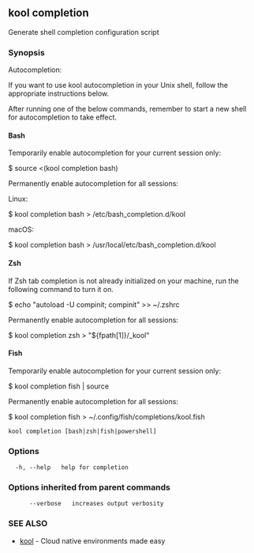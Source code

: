 ## kool completion

Generate shell completion configuration script

### Synopsis

Autocompletion:

If you want to use kool autocompletion in your Unix shell, follow the appropriate instructions below.

After running one of the below commands, remember to start a new shell for autocompletion to take effect.

#### Bash

Temporarily enable autocompletion for your current session only:

$ source <(kool completion bash)

Permanently enable autocompletion for all sessions:

  Linux:

  $ kool completion bash > /etc/bash_completion.d/kool

  macOS:

  $ kool completion bash > /usr/local/etc/bash_completion.d/kool

#### Zsh

If Zsh tab completion is not already initialized on your machine, run the following command to turn it on.

$ echo "autoload -U compinit; compinit" >> ~/.zshrc

Permanently enable autocompletion for all sessions:

$ kool completion zsh > "${fpath[1]}/_kool"

#### Fish

Temporarily enable autocompletion for your current session only:

$ kool completion fish | source

Permanently enable autocompletion for all sessions:

$ kool completion fish > ~/.config/fish/completions/kool.fish


```
kool completion [bash|zsh|fish|powershell]
```

### Options

```
  -h, --help   help for completion
```

### Options inherited from parent commands

```
      --verbose   increases output verbosity
```

### SEE ALSO

* [kool](kool)	 - Cloud native environments made easy

